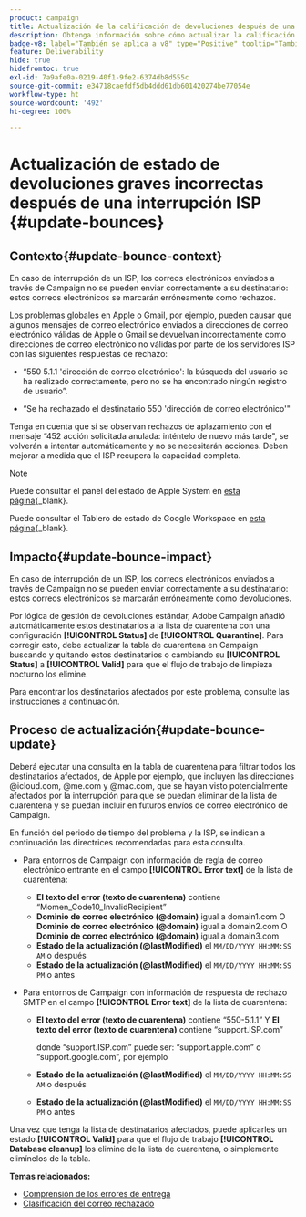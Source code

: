```yaml
---
product: campaign
title: Actualización de la calificación de devoluciones después de una interrupción del ISP
description: Obtenga información sobre cómo actualizar la calificación de devoluciones después de una interrupción del ISP
badge-v8: label="También se aplica a v8" type="Positive" tooltip="También se aplica a Campaign v8"
feature: Deliverability
hide: true
hidefromtoc: true
exl-id: 7a9afe0a-0219-40f1-9fe2-6374db8d555c
source-git-commit: e34718caefdf5db4ddd61db601420274be77054e
workflow-type: ht
source-wordcount: '492'
ht-degree: 100%

---
```


# Actualización de estado de devoluciones graves incorrectas después de una interrupción ISP {#update-bounces}



## Contexto{#update-bounce-context}

En caso de interrupción de un ISP, los correos electrónicos enviados a través de Campaign no se pueden enviar correctamente a su destinatario: estos correos electrónicos se marcarán erróneamente como rechazos.

Los problemas globales en Apple o Gmail, por ejemplo, pueden causar que algunos mensajes de correo electrónico enviados a direcciones de correo electrónico válidas de Apple o Gmail se devuelvan incorrectamente como direcciones de correo electrónico no válidas por parte de los servidores ISP con las siguientes respuestas de rechazo:

* “550 5.1.1 &#39;dirección de correo electrónico&#39;: la búsqueda del usuario se ha realizado correctamente, pero no se ha encontrado ningún registro de usuario”.

* “Se ha rechazado el destinatario 550 &#39;dirección de correo electrónico&#39;&quot;

Tenga en cuenta que si se observan rechazos de aplazamiento con el mensaje “452 acción solicitada anulada: inténtelo de nuevo más tarde&quot;, se volverán a intentar automáticamente y no se necesitarán acciones. Deben mejorar a medida que el ISP recupera la capacidad completa.

>[!NOTE]
>
>Puede consultar el panel del estado de Apple System en [esta página](https://www.apple.com/es/support/systemstatus/){_blank}.
>
>Puede consultar el Tablero de estado de Google Workspace en [esta página](https://www.google.com/appsstatus#hl=en&amp;v=status){_blank}.
>

## Impacto{#update-bounce-impact}

En caso de interrupción de un ISP, los correos electrónicos enviados a través de Campaign no se pueden enviar correctamente a su destinatario: estos correos electrónicos se marcarán erróneamente como devoluciones.

Por lógica de gestión de devoluciones estándar, Adobe Campaign añadió automáticamente estos destinatarios a la lista de cuarentena con una configuración **[!UICONTROL Status]** de **[!UICONTROL Quarantine]**. Para corregir esto, debe actualizar la tabla de cuarentena en Campaign buscando y quitando estos destinatarios o cambiando su **[!UICONTROL Status]** a **[!UICONTROL Valid]** para que el flujo de trabajo de limpieza nocturno los elimine.

Para encontrar los destinatarios afectados por este problema, consulte las instrucciones a continuación.

## Proceso de actualización{#update-bounce-update}

Deberá ejecutar una consulta en la tabla de cuarentena para filtrar todos los destinatarios afectados, de Apple por ejemplo, que incluyen las direcciones @icloud.com, @me.com y @mac.com, que se hayan visto potencialmente afectados por la interrupción para que se puedan eliminar de la lista de cuarentena y se puedan incluir en futuros envíos de correo electrónico de Campaign.

En función del periodo de tiempo del problema y la ISP, se indican a continuación las directrices recomendadas para esta consulta.

* Para entornos de Campaign con información de regla de correo electrónico entrante en el campo **[!UICONTROL Error text]** de la lista de cuarentena:

   * **El texto del error (texto de cuarentena)** contiene “Momen_Code10_InvalidRecipient”
   * **Dominio de correo electrónico (@domain)** igual a domain1.com O **Dominio de correo electrónico (@domain)** igual a domain2.com O **Dominio de correo electrónico (@domain)** igual a domain3.com
   * **Estado de la actualización (@lastModified)** el `MM/DD/YYYY HH:MM:SS AM` o después
   * **Estado de la actualización (@lastModified)** el `MM/DD/YYYY HH:MM:SS PM` o antes

* Para entornos de Campaign con información de respuesta de rechazo SMTP en el campo **[!UICONTROL Error text]** de la lista de cuarentena:

   * **El texto del error (texto de cuarentena)** contiene “550-5.1.1” Y **El texto del error (texto de cuarentena)** contiene “support.ISP.com”

     donde “support.ISP.com” puede ser: “support.apple.com” o “support.google.com”, por ejemplo

   * **Estado de la actualización (@lastModified)** el `MM/DD/YYYY HH:MM:SS AM` o después 
   * **Estado de la actualización (@lastModified)** el `MM/DD/YYYY HH:MM:SS PM` o antes


Una vez que tenga la lista de destinatarios afectados, puede aplicarles un estado **[!UICONTROL Valid]** para que el flujo de trabajo **[!UICONTROL Database cleanup]** los elimine de la lista de cuarentena, o simplemente elimínelos de la tabla.

**Temas relacionados:**
* [Comprensión de los errores de entrega](understanding-delivery-failures.md)
* [Clasificación del correo rechazado](understanding-delivery-failures.md#bounce-mail-qualification)
